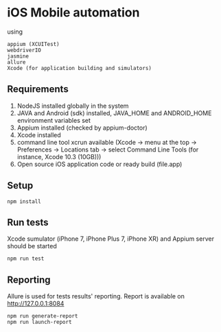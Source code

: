 # iOS Mobile automation

using
```
appium (XCUITest)
webdriverIO
jasmine
allure
Xcode (for application building and simulators)
```

## Requirements

1. NodeJS installed globally in the system
2. JAVA and Android (sdk) installed, JAVA_HOME and ANDROID_HOME environment variables set
3. Appium installed (checked by appium-doctor)
4. Xcode installed
5. command line tool xcrun available (Xcode -> menu at the top -> Preferences -> Locations tab 
-> select Command Line Tools (for instance, Xcode 10.3 (10GB)))
6. Open source iOS application code or ready build (file.app)

## Setup
```
npm install
```

## Run tests

Xcode sumulator (iPhone 7, iPhone Plus 7, iPhone XR) and Appium server should be started

```
npm run test
```

## Reporting

Allure is used for tests results' reporting. Report is available on http://127.0.0.1:8084
```
npm run generate-report
npm run launch-report
```
